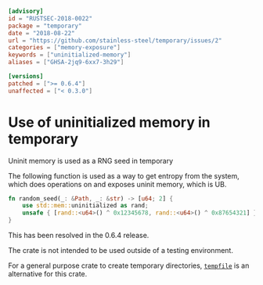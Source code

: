 ```toml
[advisory]
id = "RUSTSEC-2018-0022"
package = "temporary"
date = "2018-08-22"
url = "https://github.com/stainless-steel/temporary/issues/2"
categories = ["memory-exposure"]
keywords = ["uninitialized-memory"]
aliases = ["GHSA-2jq9-6xx7-3h29"]

[versions]
patched = [">= 0.6.4"]
unaffected = ["< 0.3.0"]
```

# Use of uninitialized memory in temporary

Uninit memory is used as a RNG seed in temporary

The following function is used as a way to get entropy from the system, which does operations on and exposes uninit memory, which is UB.

```rust
fn random_seed(_: &Path, _: &str) -> [u64; 2] {
    use std::mem::uninitialized as rand;
    unsafe { [rand::<u64>() ^ 0x12345678, rand::<u64>() ^ 0x87654321] }
}
```

This has been resolved in the 0.6.4 release.

The crate is not intended to be used outside of a testing environment.

For a general purpose crate to create temporary directories, [`tempfile`](https://crates.io/crates/tempfile) is an alternative for this crate.
